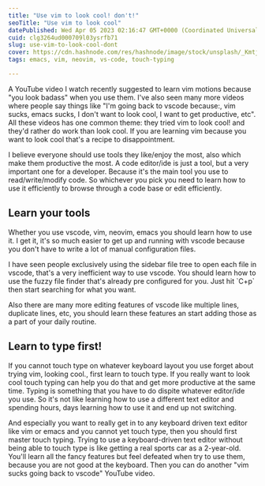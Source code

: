 ```yaml
---
title: "Use vim to look cool! don't!"
seoTitle: "Use vim to look cool"
datePublished: Wed Apr 05 2023 02:16:47 GMT+0000 (Coordinated Universal Time)
cuid: clg3264ud000709l03ysrfb71
slug: use-vim-to-look-cool-dont
cover: https://cdn.hashnode.com/res/hashnode/image/stock/unsplash/_Kmtj6UIlGo/upload/b58cc996702b7eb841787574f2ddb16c.jpeg
tags: emacs, vim, neovim, vs-code, touch-typing

---
```


A YouTube video I watch recently suggested to learn vim motions because "you look badass" when you use them. I've also seen many more videos where people say things like "I'm going back to vscode because:, vim sucks, emacs sucks, I don't want to look cool, I want to get productive, etc". All these videos has one common theme: they tried vim to look cool! and they'd rather do work than look cool. If you are learning vim because you want to look cool that's a recipe to disappointment.

I believe everyone should use tools they like/enjoy the most, also which make them productive the most. A code editor/ide is just a tool, but a very important one for a developer. Because it's the main tool you use to read/write/modify code. So whichever you pick you need to learn how to use it efficiently to browse through a code base or edit efficiently.

## Learn your tools

Whether you use vscode, vim, neovim, emacs you should learn how to use it. I get it, it's so much easier to get up and running with vscode because you don't have to write a lot of manual configuration files.

I have seen people exclusively using the sidebar file tree to open each file in vscode, that's a very inefficient way to use vscode. You should learn how to use the fuzzy file finder that's already pre configured for you. Just hit \`C+p\` then start searching for what you want.

Also there are many more editing features of vscode like multiple lines, duplicate lines, etc, you should learn these features an start adding those as a part of your daily routine.

## Learn to type first!

If you cannot touch type on whatever keyboard layout you use forget about trying vim, looking cool., first learn to touch type. If you really want to look cool touch typing can help you do that and get more productive at the same time. Typing is something that you have to do dispite whatever editor/ide you use. So it's not like learning how to use a different text editor and spending hours, days learning how to use it and end up not switching.

And especially you want to really get in to any keyboard driven text editor like vim or emacs and you cannot yet touch type, then you should first master touch typing. Trying to use a keyboard-driven text editor without being able to touch type is like getting a real sports car as a 2-year-old. You'll learn all the fancy features but feel defeated when try to use them, because you are not good at the keyboard. Then you can do another "vim sucks going back to vscode" YouTube video.